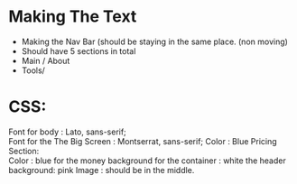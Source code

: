 # Making The Text
- Making the Nav Bar (should be staying in the  same place. (non moving)
- Should have 5 sections in total
- Main / About
- Tools/
# CSS:
Font for body :  Lato, sans-serif; <br>
Font for the The Big Screen  : Montserrat, sans-serif;
Color : Blue
Pricing Section: <br>
Color : blue for the money
background for the container : white
the header background: pink
Image : should be in the middle.


